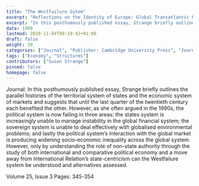 ```yaml
---
title: "The Westfailure Sytem"
excerpt: "Reflections on the Identity of Europe: Global Transatlantic Perspectives: Europe's Future in the Global Political Economy"
excerpt: "In this posthumously published essay, Strange briefly outlines the parallel histories of the territorial system of states and the economic system of markets and suggests that until the last quarter of the twentieth century each benefited the other. However, as she often argued in the 1990s, the political system is now failing in three areas: the states system is increasingly unable to manage instability in the global financial system; the sovereign system is unable to deal effectively with globalised environmental problems; and lastly the political system’s interaction with the global market is producing widening socio-economic inequality across the global system. However, only by understanding the role of non-state authority through the study of both international and comparative political economy and a move away from International Relation’s state-centricism can the Westfailure system be understood and alternatives assessed."
date: 1999
lastmod: 2020-11-04T09:19:42+01:00
draft: false
weight: 50
categories: ["Journal", "Publisher: Cambridge University Press", "Journal: Review of International Studies"]
tags: ["Economy", "Structures"]
contributors: ["Susan Strange"]
pinned: false
homepage: false
---
```


Journal: In this posthumously published essay, Strange briefly outlines the parallel histories of the territorial system of states and the economic system of markets and suggests that until the last quarter of the twentieth century each benefited the other. However, as she often argued in the 1990s, the political system is now failing in three areas: the states system is increasingly unable to manage instability in the global financial system; the sovereign system is unable to deal effectively with globalised environmental problems; and lastly the political system’s interaction with the global market is producing widening socio-economic inequality across the global system. However, only by understanding the role of non-state authority through the study of both international and comparative political economy and a move away from International Relation’s state-centricism can the Westfailure system be understood and alternatives assessed.

Volume 25, Issue 3 Pages: 345-354
